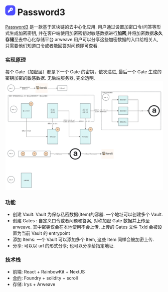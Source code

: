 # ![alt text](./public/logo-32x32.png) Password3

[Password3](https://password3.vercel.app/) 是一款基于区块链的去中心化应用. 用户通过设置加密口令/问答等形式生成加密密钥, 并在客户端使用加密密钥对敏感数据进行**加密**,并将加密数据**永久存储**至去中心化存储平台 arweave.用户可以分享这些加密数据的入口给相关人, 只需要他们知道口令或者能回答对问题即可查看.

### 实现原理

每个 Gate（加密层）都是下一个 Gate 的密钥，依次递进, 最后一个 Gate 生成的密钥加密的敏感数据. 无后端服务器, 完全透明.
![alt text](./public/password3.png)

### 功能

- 创建 Vault: Vault 为保存私密数据(Item)的容器. 一个地址可以创建多个 Vault.
- 创建 Gates : 自定义口令或者问题和答案, 对称加密 Gate 数据并上传至 arweave. 其中密钥仅会在本地使用不会上传. 上传的 Gates 文件 TxId 会被设置为当前 Vault 的 entrypoint
- 添加 Items: 一个 Vault 可以添加多个 Item, 这些 Item 同样会被加密上传.
- 分享: 可以以 url 的形式分享; 也可以分享给指定地址.

### 技术栈

- 前端: React + RainbowKit + NextJS
- [合约](https://github.com/Azleal/password3-contract): Foundry + solidity + scroll
- 存储: Irys + Arweave
